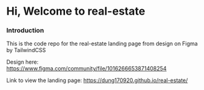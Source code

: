 # Hi, Welcome to real-estate

### Introduction
This is the code repo for the real-estate landing page from design on Figma by TailwindCSS

Design here: https://www.figma.com/community/file/1016266653871408254

Link to view the landing page: https://dung170920.github.io/real-estate/

